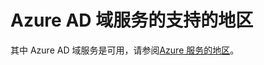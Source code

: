 <properties
    pageTitle="Azure 的 Active Directory 域服务︰ 支持区域 |Microsoft Azure"
    description="支持的 Azure 地区 Azure AD 域服务"
    services="active-directory-ds"
    documentationCenter=""
    authors="mahesh-unnikrishnan"
    manager="stevenpo"
    editor="curtand"/>

<tags
    ms.service="active-directory-ds"
    ms.workload="identity"
    ms.tgt_pltfrm="na"
    ms.devlang="na"
    ms.topic="article"
    ms.date="09/21/2016"
    ms.author="maheshu"/>

# <a name="azure-ad-domain-services---supported-regions"></a>Azure AD 域服务的支持的地区

其中 Azure AD 域服务是可用，请参阅[Azure 服务的地区](https://azure.microsoft.com/regions/#services/)。
